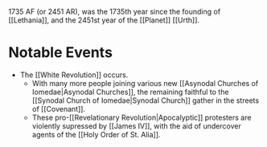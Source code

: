 1735 AF (or 2451 AR), was the 1735th year since the founding of [[Lethania]], and the 2451st year of the [[Planet]] [[Urth]].

# Notable Events
- The [[White Revolution]] occurs.
  - With many more people joining various new [[Asynodal Churches of Iomedae|Asynodal Churches]], the remaining faithful to the [[Synodal Church of Iomedae|Synodal Church]] gather in the streets of [[Covenant]].
  - These pro-[[Revelationary Revolution|Apocalyptic]] protesters are violently supressed by [[James IV]], with the aid of undercover agents of the [[Holy Order of St. Alia]].
